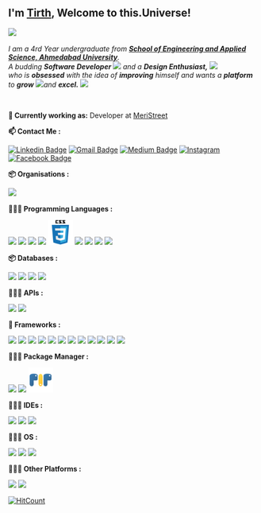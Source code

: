 ## I'm <a href="https://tirthjivani.github.io"><b>Tirth</b></a>, Welcome to this.Universe! 

<img src="https://thumbs.gfycat.com/ContentForkedEmperorshrimp.webp" width="200px"></h2>

<p>
  <em>
    I am a 4rd Year undergraduate from <a href="https://www.ahduni.edu.in/"> <b>School of Engineering and Applied Science, Ahmedabad University</b></a>. <br>
    A budding <b>Software Developer</b> <img src="https://github.com/TheDudeThatCode/TheDudeThatCode/blob/master/Assets/Developer.gif" width="30px"> and a <b>Design    Enthusiast,</b>&nbsp;<img src="https://github.com/TheDudeThatCode/TheDudeThatCode/blob/master/Assets/Designer.gif" width="36px"><br>who is <b>obsessed</b>
    with the idea of <b>improving</b> himself and wants a <b>platform</b> to 
    <b>grow</b> <img src="https://github.com/TheDudeThatCode/TheDudeThatCode/blob/master/Assets/Rocket.gif" width="18px">and 
    <b>excel.</b> <img src="https://github.com/TheDudeThatCode/TheDudeThatCode/blob/master/Assets/Medal.gif" width="20px">
  </em>  
</p>

<br>

**💼 Currently working as:** Developer at <a href="https://github.com/meriStreet-Web-App">MeriStreet</a>


**📫 Contact Me :** 

[![Linkedin Badge](https://img.shields.io/badge/-LINKEDIN-blue?style=flat-square&logo=Linkedin&logoColor=white&link=https://www.linkedin.com/in/tirthjivani/)](https://www.linkedin.com/in/tirthjivani/) 
[![Gmail Badge](https://img.shields.io/badge/-GMAIL-c14438?style=flat-square&logo=Gmail&logoColor=white&link=mailto:tirthjivani17@gmail.com)](mailto:tirthjivani17@gmail.com)
[![Medium Badge](https://img.shields.io/badge/-MEDIUM-black?style=flat-square&logo=Medium&logoColor=white&link=https://medium.com/@tirthjivani17)](https://medium.com/@tirthjivani17)
<a href="https://www.instagram.com/tirthjivani/" target="_blank"><img src="https://img.shields.io/badge/INSTAGRAM-%23E4405F.svg?&style=flat-square&logo=instagram&logoColor=white" alt="Instagram"></a>
[![Facebook Badge](https://img.shields.io/badge/-FACEBOOK-blue?style=flat-square&logo=Facebook&logoColor=white&link=https://www.facebook.com/tirth.jivani/)](https://www.facebook.com/tirth.jivani/) 


**📦 Organisations :** 

<code><a href="https://firebase.google.com/" target="_blank"><img height="50" src="https://www.vectorlogo.zone/logos/ieee/ieee-ar21.svg"></a></code>


**👨🏻‍💻 Programming Languages :** 

<code><a href="https://www.python.org/" target="_blank"><img height="50" src="https://www.vectorlogo.zone/logos/python/python-ar21.svg"></a></code>
<code><a href="https://docs.oracle.com/en/java/" target="_blank"><img height="50" src="https://www.vectorlogo.zone/logos/java/java-ar21.svg"></a></code>
<code><a href="https://developer.mozilla.org/en-US/docs/Web/JavaScript" target="_blank"><img height="50" src="https://www.vectorlogo.zone/logos/javascript/javascript-ar21.svg"></a></code>
<code><a href="https://expo.io/" target="_blank"><img height="50" src="https://www.vectorlogo.zone/logos/w3_html5/w3_html5-ar21.svg"></a></code>
<code><a href="https://expo.io/" target="_blank"><img height="50" src="https://github.com/devicons/devicon/blob/master/icons/css3/css3-original-wordmark.svg"></a></code>
<code><a href="https://expo.io/" target="_blank"><img height="50" src="https://www.vectorlogo.zone/logos/lesscss/lesscss-ar21.svg"></a></code>
<code><a href="https://expo.io/" target="_blank"><img height="50" src="https://www.vectorlogo.zone/logos/sass-lang/sass-lang-ar21.svg"></a></code>
<code><a href="https://expo.io/" target="_blank"><img height="50" src="https://www.vectorlogo.zone/logos/pocoo_jinja/pocoo_jinja-ar21.svg"></a></code>
<code><a href="https://expo.io/" target="_blank"><img height="50" src="https://www.vectorlogo.zone/logos/sass-lang/sass-lang-ar21.svg"></a></code>


**📦 Databases :** 

<code><a href="https://firebase.google.com/" target="_blank"><img height="50" src="https://www.vectorlogo.zone/logos/mysql/mysql-ar21.svg"></a></code>
<code><a href="https://firebase.google.com/" target="_blank"><img height="50" src="https://www.vectorlogo.zone/logos/firebase/firebase-ar21.svg"></a></code>
<code><a href="https://firebase.google.com/" target="_blank"><img height="50" src="https://www.vectorlogo.zone/logos/postgresql/postgresql-ar21.svg"></a></code>
<code><a href="https://firebase.google.com/" target="_blank"><img height="50" src="https://www.vectorlogo.zone/logos/sqlite/sqlite-ar21.svg"></a></code>


**🚴🏻‍♂️ APIs :** 

<code><a href="https://graphql.org/" target="_blank"><img height="50" src="https://www.vectorlogo.zone/logos/graphql/graphql-ar21.svg"></a></code>
<code><a href="https://www.apollographql.com/" target="_blank"><img height="50" src="https://www.vectorlogo.zone/logos/apollographql/apollographql-ar21.svg"></a></code>

  
**💬 Frameworks :** 

<code><a href="https://www.linux.org/" target="_blank"><img height="50" src="https://www.vectorlogo.zone/logos/linux/linux-ar21.svg"></a></code>
<code><a href="https://git-scm.com//" target="_blank"><img height="50" src="https://www.vectorlogo.zone/logos/git-scm/git-scm-ar21.svg"></a></code>
<code><a href="https://www.tensorflow.org/" target="_blank"><img height="50" src="https://www.vectorlogo.zone/logos/tensorflow/tensorflow-ar21.svg"></a></code>
<code><a href="https://opencv.org/" target="_blank"><img height="50" src="https://www.vectorlogo.zone/logos/opencv/opencv-ar21.svg"></a></code>
<code><a href="https://opencv.org/" target="_blank"><img height="50" src="https://www.vectorlogo.zone/logos/numpy/numpy-ar21.svg"></a></code>
<code><a href="https://jupyter.org/" target="_blank"><img height="50" src="https://www.vectorlogo.zone/logos/jupyter/jupyter-ar21.svg"></a></code>
<code><a href="https://jupyter.org/" target="_blank"><img height="50" src="https://www.vectorlogo.zone/logos/pytorch/pytorch-ar21.svg"></a></code>
<code><a href="https://www.djangoproject.com/" target="_blank"><img height="50" src="https://www.vectorlogo.zone/logos/djangoproject/djangoproject-ar21.svg"></a></code>
<code><a href="https://flask.palletsprojects.com/en/1.1.x/" target="_blank"><img height="50" src="https://www.vectorlogo.zone/logos/pocoo_flask/pocoo_flask-ar21.svg"></a></code>
<code><a href="https://reactjs.org/" target="_blank"><img height="50" src="https://www.vectorlogo.zone/logos/reactjs/reactjs-ar21.svg"></a></code>
<code><a href="https://reactnative.dev/" target="_blank"><img height="50" src="https://www.vectorlogo.zone/logos/angular/angular-ar21.svg"></a></code>
<code><a href="https://reactnative.dev/" target="_blank"><img height="50" src="https://github.com/bestofjs/bestofjs-webui/blob/master/public/logos/react-native.svg"></a></code>


**🚴🏻‍♂️ Package Manager :** 

<code><a href="https://firebase.google.com/" target="_blank"><img height="50" src="https://www.vectorlogo.zone/logos/npmjs/npmjs-ar21.svg"></a></code>
<code><a href="https://firebase.google.com/" target="_blank"><img height="50" src="https://www.vectorlogo.zone/logos/yarnpkg/yarnpkg-ar21.svg"></a></code>
<code><a href="https://firebase.google.com/" target="_blank"><img height="50" src="https://github.com/vscode-icons/vscode-icons/blob/master/icons/file_type_pip.svg"></a></code>


**🚴🏻‍♂️ IDEs :** 

<code><a href="https://expo.io/" target="_blank"><img height="50" src="https://www.vectorlogo.zone/logos/visualstudio_code/visualstudio_code-ar21.svg"></a></code>
<code><a href="https://expo.io/" target="_blank"><img height="50" src="https://www.vectorlogo.zone/logos/apple_xcode/apple_xcode-ar21.svg"></a></code>
<code><a href="https://expo.io/" target="_blank"><img height="50" src="https://www.vectorlogo.zone/logos/eclipse/eclipse-ar21.svg"></a></code>


**🚴🏻‍♂️ OS :** 

<code><a href="https://expo.io/" target="_blank"><img height="50" src="https://www.vectorlogo.zone/logos/ubuntu/ubuntu-ar21.svg"></a></code>
<code><a href="https://expo.io/" target="_blank"><img height="50" src="https://github.com/leungwensen/svg-icon/blob/master/dist/svg/logos/macosx.svg"></a></code>
<code><a href="https://expo.io/" target="_blank"><img height="50" src="https://github.com/detain/svg-logos/blob/master/svg/windows-10.svg"></a></code>


**🚴🏻‍♂️ Other Platforms :** 

<code><a href="https://expo.io/" target="_blank"><img height="50" src="https://www.vectorlogo.zone/logos/expoio/expoio-ar21.svg"></a></code>
<code><a href="https://expo.io/" target="_blank"><img height="50" src="https://www.vectorlogo.zone/logos/invisionapp/invisionapp-ar21.svg"></a></code>


[![HitCount](http://hits.dwyl.com/tirthjivani/tirthjivani/tirthjivani.svg)](http://hits.dwyl.com/tirthjivani/tirthjivani/tirthjivani)



